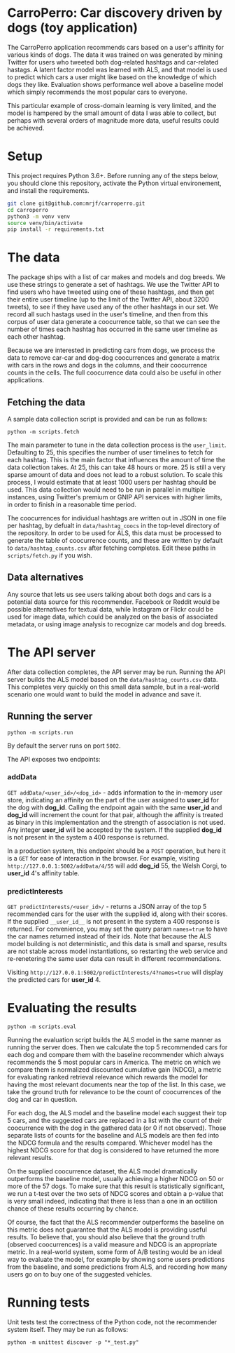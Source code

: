 # CarroPerro: Car discovery driven by dogs (toy application)

The CarroPerro application recommends cars based on a user's affinity for
various kinds of dogs. The data it was trained on was generated by mining
Twitter for users who tweeted both dog-related hashtags and car-related
hastags. A latent factor model was learned with ALS, and that model is
used to predict which cars a user might like based on the knowledge of
which dogs they like. Evaluation shows performance well above a baseline
model which simply recommends the most popular cars to everyone.

This particular example of cross-domain learning is very limited,
and the model is hampered by the small amount of data I was able to collect,
but perhaps with several orders of magnitude more data, useful results could
be achieved.

# Setup

This project requires Python 3.6+. Before running any of the steps below,
you should clone this repository, activate the Python virtual environement,
and install the requirements.

```sh
git clone git@github.com:mrjf/carroperro.git
cd carroperro
python3 -m venv venv
source venv/bin/activate
pip install -r requirements.txt
```

# The data

The package ships with a list of car makes and models and dog breeds.
We use these strings to generate a set of hashtags.
We use the Twitter API to find users who have tweeted using one of these
hashtags, and then get their entire user timeline (up to the limit of
the Twitter API, about 3200 tweets), to see if they have used any of the
other hashtags in our set. We record all such hastags used in the user's
timeline, and then from this corpus of user data generate a coocurrence
table, so that we can see the number of times each hashtag has occurred
in the same user timeline as each other hashtag.

Because we are interested in predicting cars from dogs, we process the
data to remove car-car and dog-dog coocurrences and generate a matrix
with cars in the rows and dogs in the columns, and their coocurrence
counts in the cells. The full coocurrence data could also be useful in
other applications.

## Fetching the data

A sample data collection script is provided and can be run as follows:

`python -m scripts.fetch`

The main parameter to tune in the data collection process is the `user_limit`.
Defaulting to 25, this specifies the number of user timelines to fetch for
each hashtag. This is the main factor that influences the amount of time the
data collection takes. At 25, this can take 48 hours or more. 25 is still
a very sparse amount of data and does not lead to a robust solution. To
scale this process, I would estimate that at least 1000 users per hashtag
should be used. This data collection would need to be run in parallel
in multiple instances, using Twitter's premium or GNIP API services with
higher limits, in order to finish in a reasonable time period.

The coocurrences for individual hashtags are written out in JSON in one file
per hashtag, by defualt in `data/hashtag_coocs` in the top-level directory
of the repository. In order to be used for ALS, this data must be processed
to generate the table of coocurrence counts, and these are written by default
to `data/hashtag_counts.csv` after fetching completes. Edit these paths in
`scripts/fetch.py` if you wish.

## Data alternatives

Any source that lets us see users talking about both dogs and cars is a potential
data source for this recommender. Facebook or Reddit would be possible alternatives
for textual data, while Instagram or Flickr could be used for image data, which could
be analyzed on the basis of associated metadata, or using image analysis to recognize
car models and dog breeds.

# The API server

After data collection completes, the API server may be run. Running the API server
builds the ALS model based on the `data/hashtag_counts.csv` data. This completes
very quickly on this small data sample, but in a real-world scenario one would want
to build the model in advance and save it.

## Running the server

`python -m scripts.run`

By default the server runs on port `5002`.

The API exposes two endpoints:

### addData
`GET addData/<user_id>/<dog_id>` - adds information to the in-memory user store,
indicating an affinity on the part of the user assigned to __user_id__ for the dog with __dog_id__.
Calling the endpoint again with the same __user_id__ and __dog_id__ will increment the count for
that pair, although the affinity is treated as binary in this implementation and the
strength of association is not used. Any integer __user_id__ will be accepted by the system.
If the supplied __dog_id__ is not present in the system a 400 response is returned.

In a production system, this endpoint should be a `POST` operation, but here it is a
`GET` for ease of interaction in the browser. For example, visiting
`http://127.0.0.1:5002/addData/4/55` will add __dog_id__ 55, the Welsh Corgi, to __user_id__
4's affinity table.

### predictInterests
`GET predictInterests/<user_id>/` - returns a JSON array of the top 5 recommended
cars for the user with the supplied id, along with their scores. If the supplied
`__user_id__` is not present in the system a 400 response is returned. For convenience,
you may set the query param `names=true` to have the car names returned instead of their
ids. Note that because the ALS model building is not deterministic, and this data is
small and sparse, results are not stable across model instantiations, so restarting
the web service and re-renetering the same user data can result in different
recommendations.

Visiting `http://127.0.0.1:5002/predictInterests/4?names=true` will display the
predicted cars for __user_id__ 4.

# Evaluating the results

`python -m scripts.eval`

Running the evaluation script builds the ALS model in the same manner as running the
server does. Then we calculate the top 5 recommended cars for each dog and compare them
with the baseline recommender which always recommends the 5 most popular cars in America.
The metric on which we compare them is normalized discounted cumulative gain (NDCG),
a metric for evaluating ranked retrieval relevance which rewards the model for having
the most relevant documents near the top of the list. In this case, we take the ground
truth for relevance to be the count of coocurrences of the dog and car in question.

For each dog, the ALS model and the baseline model each suggest their top 5 cars, and
the suggested cars are replaced in a list with the count of their coocurrence with the
dog in the gathered data (or 0 if not observed). Those separate lists of counts for the
baseline and ALS models are then fed into the NDCG formula and the results compared.
Whichever model has the highest NDCG score for that dog is considered to have
returned the more relevant results.

On the supplied coocurrence dataset, the ALS model dramatically outperforms the baseline
model, usually achieving a higher NDCG on 50 or more of the 57 dogs. To make sure that
this result is statistically significant, we run a t-test over the two sets of NDCG
scores and obtain a p-value that is very small indeed, indicating that there is less
than a one in an octillion chance of these results occurring by chance.

Of course, the fact that the ALS recommender outperforms the baseline on this metric
does not guarantee that the ALS model is providing useful results. To believe that, you
should also believe that the ground truth (observed coocurrences) is a valid measure
and NDCG is an appropriate metric. In a real-world system, some form of A/B testing
would be an ideal way to evaluate the model, for example by showing some users
predictions from the baseline, and some predictions from ALS, and recording how many
users go on to buy one of the suggested vehicles.


# Running tests

Unit tests test the correctness of the Python code, not the recommender system itself.
They may be run as follows:

`python -m unittest discover -p "*_test.py"`
